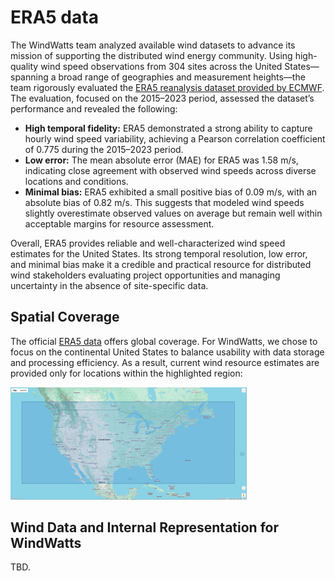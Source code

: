 # ERA5 data

The WindWatts team analyzed available wind datasets to advance its mission of supporting the distributed wind energy community. Using high-quality wind speed observations from 304 sites across the United States—spanning a broad range of geographies and measurement heights—the team rigorously evaluated the [ERA5 reanalysis dataset provided by ECMWF](https://www.ecmwf.int/en/forecasts/dataset/ecmwf-reanalysis-v5). The evaluation, focused on the 2015–2023 period, assessed the dataset’s  performance and revealed the following:

- **High temporal fidelity:** ERA5 demonstrated a strong ability to capture hourly wind speed variability, achieving a Pearson correlation coefficient of 0.775 during the 2015–2023 period.
- **Low error:** The mean absolute error (MAE) for ERA5 was 1.58 m/s, indicating close agreement with observed wind speeds across diverse locations and conditions.
- **Minimal bias:** ERA5 exhibited a small positive bias of 0.09 m/s, with an absolute bias of 0.82 m/s. This suggests that modeled wind speeds slightly overestimate observed values on average but remain well within acceptable margins for resource assessment.

Overall, ERA5 provides reliable and well-characterized wind speed estimates for the United States. Its strong temporal resolution, low error, and minimal bias make it a credible and practical resource for distributed wind stakeholders evaluating project opportunities and managing uncertainty in the absence of site-specific data.

## Spatial Coverage

The official [ERA5 data](https://www.ecmwf.int/en/forecasts/dataset/ecmwf-reanalysis-v5) offers global coverage. For WindWatts, we chose to focus on the continental United States to balance usability with data storage and processing efficiency. As a result, current wind resource estimates are provided only for locations within the highlighted region:

<a href="era5-coverage.png"><img src="era5-coverage.png" width="75%"></a>

## Wind Data and Internal Representation for WindWatts

TBD.
